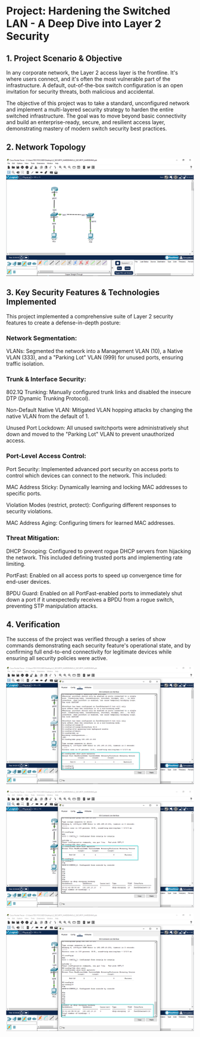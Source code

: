 # Project: Hardening the Switched LAN - A Deep Dive into Layer 2 Security

## 1. Project Scenario & Objective
In any corporate network, the Layer 2 access layer is the frontline. It's where users connect, and it's often the most vulnerable part of the infrastructure. A default, out-of-the-box switch configuration is an open invitation for security threats, both malicious and accidental.

The objective of this project was to take a standard, unconfigured network and implement a multi-layered security strategy to harden the entire switched infrastructure. The goal was to move beyond basic connectivity and build an enterprise-ready, secure, and resilient access layer, demonstrating mastery of modern switch security best practices.

## 2. Network Topology
![Network Topology Diagram](assests/final_topology.png)

## 3. Key Security Features & Technologies Implemented
This project implemented a comprehensive suite of Layer 2 security features to create a defense-in-depth posture:

### Network Segmentation:

VLANs: Segmented the network into a Management VLAN (10), a Native VLAN (333), and a "Parking Lot" VLAN (999) for unused ports, ensuring traffic isolation.

### Trunk & Interface Security:

802.1Q Trunking: Manually configured trunk links and disabled the insecure DTP (Dynamic Trunking Protocol).

Non-Default Native VLAN: Mitigated VLAN hopping attacks by changing the native VLAN from the default of 1.

Unused Port Lockdown: All unused switchports were administratively shut down and moved to the "Parking Lot" VLAN to prevent unauthorized access.

### Port-Level Access Control:

Port Security: Implemented advanced port security on access ports to control which devices can connect to the network. This included:

MAC Address Sticky: Dynamically learning and locking MAC addresses to specific ports.

Violation Modes (restrict, protect): Configuring different responses to security violations.

MAC Address Aging: Configuring timers for learned MAC addresses.

### Threat Mitigation:

DHCP Snooping: Configured to prevent rogue DHCP servers from hijacking the network. This included defining trusted ports and implementing rate limiting.

PortFast: Enabled on all access ports to speed up convergence time for end-user devices.

BPDU Guard: Enabled on all PortFast-enabled ports to immediately shut down a port if it unexpectedly receives a BPDU from a rogue switch, preventing STP manipulation attacks.

## 4. Verification
The success of the project was verified through a series of show commands demonstrating each security feature's operational state, and by confirming full end-to-end connectivity for legitimate devices while ensuring all security policies were active.

![Verification Screenshots](assests/S1_port-security.png)

![Verification Screenshots](assests/S2_port-security.png)

![Verification Screenshots](assests/S2_dhcp-snooping.png)
